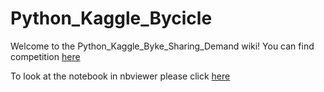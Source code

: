 Python_Kaggle_Bycicle
=====================

 Welcome to the Python_Kaggle_Byke_Sharing_Demand wiki! You can find competition [here](http://www.kaggle.com/c/bike-sharing-demand)

To look at the notebook in nbviewer please click [here](http://nbviewer.ipython.org/github/gig1/Python_Kaggle_Byke_Sharing_Demand/blob/master/Bicycle%20Tutorial.ipynb)
